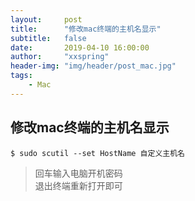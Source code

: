 ```yaml
---
layout:     post
title:      "修改mac终端的主机名显示"
subtitle:   false
date:       2019-04-10 16:00:00
author:     "xxspring"
header-img: "img/header/post_mac.jpg"
tags:
    - Mac
---
```



## 修改mac终端的主机名显示
```
$ sudo scutil --set HostName 自定义主机名
```
>回车输入电脑开机密码  
退出终端重新打开即可

